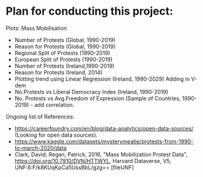 # Plan for conducting this project:
Plots:
Mass Mobilisation
- Number of Protests (Global, 1990-2019)
- Reason for Protests (Global, 1990-2019)
- Regional Split of Protests (1990-2019)
- European Split of Protests (1990-2019)
- Number of Protests (Ireland,1990-2019)
- Reason for Protests (Ireland, 2014)
- Plotting trend using Linear Regression (Ireland, 1990-2029)
Adding in V-dem
- No.Protests vs Liberal Democracy Index (Ireland, 1990-2019)
- No. Protests vs Avg.Freedom of Expression (Sample of Countries, 1990-2019) - add correlation.

Ongoing list of References:
- https://careerfoundry.com/en/blog/data-analytics/open-data-sources/ (Looking for open data sources).
- https://www.kaggle.com/datasets/mysterymeatie/protests-from-1990-to-march-2020/data
- Clark, David; Regan, Patrick, 2016, "Mass Mobilization Protest Data", https://doi.org/10.7910/DVN/HTTWYL, Harvard Dataverse, V5, UNF:6:F/k8KUqKpCa5UssBbL/gzg== [fileUNF]